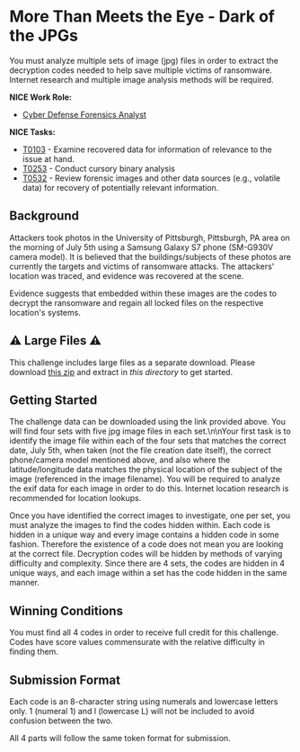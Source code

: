 # More Than Meets the Eye - Dark of the JPGs

You must analyze multiple sets of image (jpg) files in order to extract the decryption codes needed to help save multiple victims of ransomware. Internet research and multiple image analysis methods will be required.

**NICE Work Role:**

- [Cyber Defense Forensics Analyst](https://niccs.cisa.gov/workforce-development/nice-framework/workroles?name=Cyber+Defense+Forensics+Analyst&id=All)

**NICE Tasks:**

- [T0103](https://niccs.cisa.gov/workforce-development/nice-framework/tasks?id=T0103&description=All) - Examine recovered data for information of relevance to the issue at hand.
- [T0253](https://niccs.cisa.gov/workforce-development/nice-framework/tasks?id=T0253&description=All) - Conduct cursory binary analysis
- [T0532](https://niccs.cisa.gov/workforce-development/nice-framework/tasks?id=T0532&description=All) - Review forensic images and other data sources (e.g., volatile data) for recovery of potentially relevant information.

## Background
Attackers took photos in the University of Pittsburgh, Pittsburgh, PA area on the morning of July 5th using a Samsung Galaxy S7 phone (SM-G930V camera model). It is believed that the buildings/subjects of these photos are currently the targets and victims of ransomware attacks. The attackers' location was traced, and evidence was recovered at the scene.

Evidence suggests that embedded within these images are the codes to decrypt the ransomware and regain all locked files on the respective location's systems.

## ⚠️ Large Files ⚠️
This challenge includes large files as a separate download. Please download
[this zip](https://cisaprescup.blob.core.usgovcloudapi.net/pc2/individual-a-round2-more-than-meets-the-eye-largefiles.zip)
and extract in _this directory_ to get started.

## Getting Started

The challenge data can be downloaded using the link provided above. You will find four sets with five jpg image files in each set.\n\nYour first task is to identify the image file within each of the four sets that matches the correct date, July 5th, when taken (not the file creation date itself), the correct phone/camera model mentioned above, and also where the latitude/longitude data matches the physical location of the subject of the image (referenced in the image filename). You will be required to analyze the exif data for each image in order to do this. Internet location research is recommended for location lookups.

Once you have identified the correct images to investigate, one per set, you must analyze the images to find the codes hidden within. Each code is hidden in a unique way and every image contains a hidden code in some fashion. Therefore the existence of a code does not mean you are looking at the correct file. Decryption codes will be hidden by methods of varying difficulty and complexity. Since there are 4 sets, the codes are hidden in 4 unique ways, and each image within a set has the code hidden in the same manner.

## Winning Conditions
You must find all 4 codes in order to receive full credit for this challenge. Codes have score values commensurate with the relative difficulty in finding them.

## Submission Format
Each code is an 8-character string using numerals and lowercase letters only. 1 (numeral 1) and l (lowercase L) will not be included to avoid confusion between the two.

All 4 parts will follow the same token format for submission.
